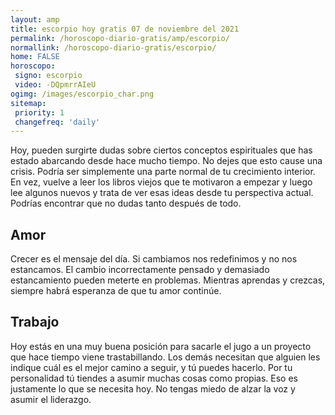 ```yaml
---
layout: amp
title: escorpio hoy gratis 07 de noviembre del 2021 
permalink: /horoscopo-diario-gratis/amp/escorpio/
normallink: /horoscopo-diario-gratis/escorpio/
home: FALSE
horoscopo:
 signo: escorpio
 video: -DQpmrrAIeU
ogimg: /images/escorpio_char.png
sitemap:
 priority: 1
 changefreq: 'daily'
---
```



Hoy, pueden surgirte dudas sobre ciertos conceptos espirituales que has estado abarcando desde hace mucho tiempo. No dejes que esto cause una crisis. Podría ser simplemente una parte normal de tu crecimiento interior. En vez, vuelve a leer los libros viejos que te motivaron a empezar y luego lee algunos nuevos y trata de ver esas ideas desde tu perspectiva actual. Podrías encontrar que no dudas tanto después de todo.

## Amor

Crecer es el mensaje del día. Si cambiamos nos redefinimos y no nos estancamos. El cambio incorrectamente pensado y demasiado estancamiento pueden meterte en problemas. Mientras aprendas y crezcas, siempre habrá esperanza de que tu amor continúe.

## Trabajo

Hoy estás en una muy buena posición para sacarle el jugo a un proyecto que hace tiempo viene trastabillando. Los demás necesitan que alguien les indique cuál es el mejor camino a seguir, y tú puedes hacerlo. Por tu personalidad tú tiendes a asumir muchas cosas como propias. Eso es justamente lo que se necesita hoy. No tengas miedo de alzar la voz y asumir el liderazgo.